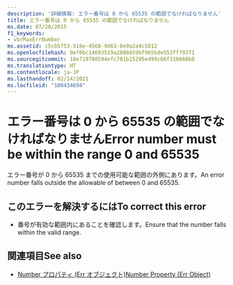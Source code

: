 ```yaml
---
description: '詳細情報: エラー番号は 0 から 65535 の範囲でなければなりません'
title: エラー番号は 0 から 65535 の範囲でなければなりません
ms.date: 07/20/2015
f1_keywords:
- vbrMaxErrNumber
ms.assetid: c5cb5753-516e-4568-9d63-0e9a2a4c5812
ms.openlocfilehash: 9ef6bc14693519a2800459bf965bde553ff79371
ms.sourcegitcommit: 10e719780594efc781b15295e499c66f316068b8
ms.translationtype: HT
ms.contentlocale: ja-JP
ms.lasthandoff: 02/14/2021
ms.locfileid: "100434694"
---
```

# <a name="error-number-must-be-within-the-range-0-and-65535"></a><span data-ttu-id="cbadd-103">エラー番号は 0 から 65535 の範囲でなければなりません</span><span class="sxs-lookup"><span data-stu-id="cbadd-103">Error number must be within the range 0 and 65535</span></span>

<span data-ttu-id="cbadd-104">エラー番号が 0 から 65535 までの使用可能な範囲の外側にあります。</span><span class="sxs-lookup"><span data-stu-id="cbadd-104">An error number falls outside the allowable of between 0 and 65535.</span></span>  
  
## <a name="to-correct-this-error"></a><span data-ttu-id="cbadd-105">このエラーを解決するには</span><span class="sxs-lookup"><span data-stu-id="cbadd-105">To correct this error</span></span>  
  
- <span data-ttu-id="cbadd-106">番号が有効な範囲内にあることを確認します。</span><span class="sxs-lookup"><span data-stu-id="cbadd-106">Ensure that the number falls within the valid range.</span></span>  
  
## <a name="see-also"></a><span data-ttu-id="cbadd-107">関連項目</span><span class="sxs-lookup"><span data-stu-id="cbadd-107">See also</span></span>

- [<span data-ttu-id="cbadd-108">Number プロパティ (Err オブジェクト)</span><span class="sxs-lookup"><span data-stu-id="cbadd-108">Number Property (Err Object)</span></span>](xref:Microsoft.VisualBasic.ErrObject.Number%2A)

